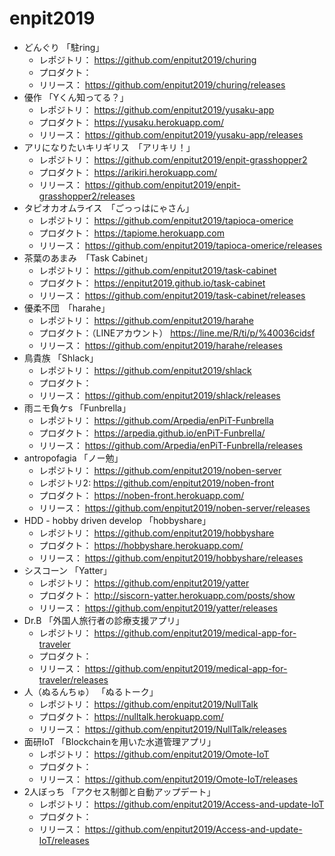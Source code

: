 # enpit2019

* どんぐり 「駐ring」
  * レポジトリ： https://github.com/enpitut2019/churing
  * プロダクト： 
  * リリース： https://github.com/enpitut2019/churing/releases
* 優作 「Yくん知ってる？」
  * レポジトリ： https://github.com/enpitut2019/yusaku-app
  * プロダクト： https://yusaku.herokuapp.com/
  * リリース： https://github.com/enpitut2019/yusaku-app/releases
* アリになりたいキリギリス　「アリキリ！」
  * レポジトリ： https://github.com/enpitut2019/enpit-grasshopper2
  * プロダクト： https://arikiri.herokuapp.com/
  * リリース： https://github.com/enpitut2019/enpit-grasshopper2/releases
* タピオカオムライス　「ごっっはにゃさん」
  * レポジトリ： https://github.com/enpitut2019/tapioca-omerice
  * プロダクト： https://tapiome.herokuapp.com
  * リリース： https://github.com/enpitut2019/tapioca-omerice/releases
* 茶葉のあまみ　「Task Cabinet」
  * レポジトリ： https://github.com/enpitut2019/task-cabinet
  * プロダクト： https://enpitut2019.github.io/task-cabinet
  * リリース： https://github.com/enpitut2019/task-cabinet/releases
* 優柔不団　「harahe」
  * レポジトリ： https://github.com/enpitut2019/harahe
  * プロダクト：（LINEアカウント） https://line.me/R/ti/p/%40036cidsf
  * リリース： https://github.com/enpitut2019/harahe/releases
* 鳥貴族 「Shlack」
  * レポジトリ： https://github.com/enpitut2019/shlack
  * プロダクト： 
  * リリース： https://github.com/enpitut2019/shlack/releases
* 雨ニモ負ケs 「Funbrella」
  * レポジトリ： https://github.com/Arpedia/enPiT-Funbrella
  * プロダクト： https://arpedia.github.io/enPiT-Funbrella/
  * リリース： https://github.com/Arpedia/enPiT-Funbrella/releases
* antropofagia 「ノー勉」
  * レポジトリ： https://github.com/enpitut2019/noben-server 
  * レポジトリ2: https://github.com/enpitut2019/noben-front
  * プロダクト： https://noben-front.herokuapp.com/
  * リリース： https://github.com/enpitut2019/noben-server/releases
* HDD - hobby driven develop 「hobbyshare」
  * レポジトリ： https://github.com/enpitut2019/hobbyshare
  * プロダクト： https://hobbyshare.herokuapp.com/
  * リリース： https://github.com/enpitut2019/hobbyshare/releases
* シスコーン 「Yatter」
  * レポジトリ： https://github.com/enpitut2019/yatter
  * プロダクト： http://siscorn-yatter.herokuapp.com/posts/show
  * リリース： https://github.com/enpitut2019/yatter/releases
* Dr.B 「外国人旅行者の診療支援アプリ」
  * レポジトリ： https://github.com/enpitut2019/medical-app-for-traveler
  * プロダクト： 
  * リリース： https://github.com/enpitut2019/medical-app-for-traveler/releases
* 人（ぬるんちゅ） 「ぬるトーク」
  * レポジトリ： https://github.com/enpitut2019/NullTalk
  * プロダクト： https://nulltalk.herokuapp.com/
  * リリース： https://github.com/enpitut2019/NullTalk/releases
* 面研IoT 「Blockchainを用いた水道管理アプリ」
  * レポジトリ： https://github.com/enpitut2019/Omote-IoT
  * プロダクト： 
  * リリース： https://github.com/enpitut2019/Omote-IoT/releases
* 2人ぼっち 「アクセス制御と自動アップデート」
  * レポジトリ： https://github.com/enpitut2019/Access-and-update-IoT
  * プロダクト： 
  * リリース： https://github.com/enpitut2019/Access-and-update-IoT/releases
